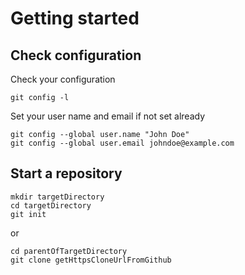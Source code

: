 
Getting started
==============


Check configuration
---------
Check your configuration
```
git config -l
```

Set your user name and email if not set already
```
git config --global user.name "John Doe"
git config --global user.email johndoe@example.com
```

Start a repository
------------
```
mkdir targetDirectory
cd targetDirectory
git init
```
or 
```
cd parentOfTargetDirectory
git clone getHttpsCloneUrlFromGithub
```
